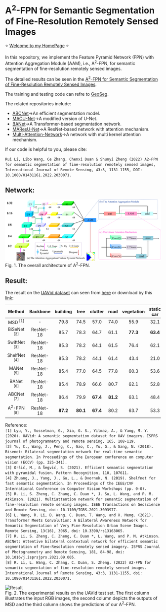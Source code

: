 # A<sup>2</sup>-FPN for Semantic Segmentation of Fine-Resolution Remotely Sensed Images

⭐ [Welcome to my HomePage](https://lironui.github.io/) ⭐ 

In this repository, we implement the Feature Pyramid Network (FPN) with Attention Aggregation Module (AAM), i.e., A<sup>2</sup>-FPN, for semantic segmentation of fine-resolution remotely sensed images.

The detailed results can be seen in the [A<sup>2</sup>-FPN for Semantic Segmentation of Fine-Resolution Remotely Sensed Images](https://www.tandfonline.com/doi/full/10.1080/01431161.2022.2030071).

The training and testing code can refre to [GeoSeg](https://github.com/WangLibo1995/GeoSeg).

The related repositories include:
* [ABCNet](https://github.com/lironui/ABCNet)->An efficient segmentation model.
* [MACU-Net](https://github.com/lironui/MACU-Net)->A modified version of U-Net.
* [BANet](https://github.com/lironui/BANet)->A Transformer-based segmentation network.
* [MAResU-Net](https://github.com/lironui/MAResU-Net)->A ResNet-based network with attention mechanism.
* [Multi-Attention-Network](https://github.com/lironui/Multi-Attention-Network)->A network with multi kernel attention mechanism.

If our code is helpful to you, please cite:

`Rui Li, Libo Wang, Ce Zhang, Chenxi Duan & Shunyi Zheng (2022) A2-FPN for semantic segmentation of fine-resolution remotely sensed images, International Journal of Remote Sensing, 43:3, 1131-1155, DOI: 10.1080/01431161.2022.2030071.`

Network:
------- 
![network](https://github.com/lironui/A2-FPN/blob/main/figure/network.png)  
Fig. 1.  The overall architecture of A<sup>2</sup>-FPN.

Result:
------- 
The result on the [UAVid dataset](https://uavid.nl/) can seen from [here](https://competitions.codalab.org/competitions/public_submissions/25224) or download by this [link](https://competitions.codalab.org/my/competition/submission/1055948/input.zip):

| Method    | Backbone  | building | tree     | clutter   | road     | vegetation | static car | moving car | human    | mIoU     | 
|:---:|:---:|:---:|:---:|:---:|:---:|:---:|:---:|:---:|:---:|:---:| 
| MSD <sup>[1]</sup>      |- | 79.8     | 74.5     | 57.0      | 74.0     | 55.9       | 32.1       | 62.9       | 19.7 | 57.0     | 
| BiSeNet <sup>[2]</sup>  |ResNet-18 | 85.7     | 78.3     | 64.7      | 61.1     | **77.3**   | **63.4**   | 48.6       | 17.5     | 61.5     | 
| SwiftNet <sup>[3]</sup>  |ResNet-18 | 85.3     | 78.2     | 64.1      | 61.5     | 76.4       | 62.1       | 51.1       | 15.7     | 61.1     | 
| ShelfNet <sup>[4]</sup>  |ResNet-18 | 85.3     | 78.2     | 44.1      | 61.4     | 43.4       | 21.0       | 52.6       | 3.6      | 47.0     | 
| MANet <sup>[5]</sup>    |ResNet-18 | 85.4     | 77.0     | 64.5      | 77.8     | 60.3       | 53.6       | 67.2        | 14.9      | 62.6    | 
| BANet <sup>[6]</sup>    |ResNet-18 | 85.4     | 78.9 | 66.6  | 80.7 | 62.1       | 52.8       | 69.3   | 21.0 | 64.6 | 
| ABCNet <sup>[7]</sup>   |ResNet-18 | 86.4 | 79.9 | **67.4**  | **81.2** | 63.1       | 48.4       | 69.8   | 13.9     | 63.8 | 
| A<sup>2</sup>-FPN <sup>[8]</sup> |ResNet-18 | **87.2** | **80.1** | **67.4**  | 80.2 | 63.7       | 53.3       | **70.1**   | **23.4**     | **65.7** | 

Reference:  
`[1] Lyu, Y., Vosselman, G., Xia, G. S., Yilmaz, A., & Yang, M. Y. (2020). UAVid: A semantic segmentation dataset for UAV imagery. ISPRS journal of photogrammetry and remote sensing, 165, 108-119.`  
`[2] Yu, C., Wang, J., Peng, C., Gao, C., Yu, G., & Sang, N. (2018). Bisenet: Bilateral segmentation network for real-time semantic segmentation. In Proceedings of the European conference on computer vision (ECCV) (pp. 325-341).`  
`[3] Oršić, M., & Šegvić, S. (2021). Efficient semantic segmentation with pyramidal fusion. Pattern Recognition, 110, 107611.`  
`[4] Zhuang, J., Yang, J., Gu, L., & Dvornek, N. (2019). Shelfnet for fast semantic segmentation. In Proceedings of the IEEE/CVF International Conference on Computer Vision Workshops (pp. 0-0).`  
`[5] R. Li, S. Zheng, C. Zhang, C. Duan *, J. Su, L. Wang, and P. M. Atkinson. (2021). Multiattention network for semantic segmentation of fine-resolution remote sensing images. IEEE Transactions on Geoscience and Remote Sensing, doi: 10.1109/TGRS.2021.3093977.`  
`[6] L. Wang, R. Li, D. Wang, C. Duan, T. Wang, and X. Meng. (2021). Transformer Meets Convolution: A Bilateral Awareness Network for Semantic Segmentation of Very Fine Resolution Urban Scene Images. Remote Sensing, 13(16), 3065, doi: 10.3390/rs13163065.`  
`[7] R. Li, S. Zheng, C. Zheng, C. Duan *, L. Wang, and P. M. Atkinson. ABCNet: Attentive bilateral contextual network for efficient semantic segmentation of Fine-Resolution remotely sensed imagery. ISPRS Journal of Photogrammetry and Remote Sensing, 181, 84-98, doi: 10.1016/j.isprsjprs.2021.09.005.`  
`[8] R. Li, L. Wang, C. Zhang, C. Duan, S. Zheng. (2022) A2-FPN for semantic segmentation of fine-resolution remotely sensed images. International Journal of Remote Sensing, 43:3, 1131-1155, doi: 10.1080/01431161.2022.2030071.`


![Result](https://github.com/lironui/A2-FPN/blob/main/figure/UAVid.png)  
Fig. 2.  The experimental results on the UAVid test set. The first column illustrates the input RGB images, the second column depicts the outputs of MSD and the third column shows the predictions of our A<sup>2</sup>-FPN. 


